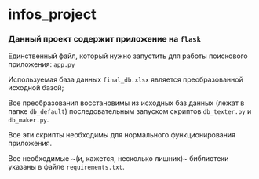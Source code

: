# infos_project

### Данный проект содержит приложение на ```flask```

Единственный файл, который нужно запустить для работы поискового приложения: ```app.py```

Используемая база данных ```final_db.xlsx``` является преобразованной исходной базой;

Все преобразования восстановимы из исходных баз данных (лежат в папке ```db_default```) последовательным запуском скриптов ```db_texter.py``` и ```db_maker.py```.

Все эти скрипты необходимы для нормального функционирования приложения.

Все необходимые ~(и, кажется, несколько лишних)~ библиотеки указаны в файле ```requirements.txt```.
